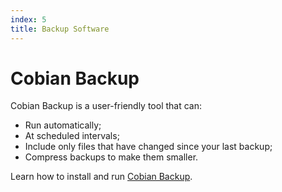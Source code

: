 ```yaml
---
index: 5
title: Backup Software
---
```

# Cobian Backup 

Cobian Backup is a user-friendly tool that can: 

*	Run automatically;
*	At scheduled intervals; 
*	Include only files that have changed since your last backup; 
*	Compress backups to make them smaller. 

Learn how to install and run [Cobian Backup](umbrella://tools/files/s_cobian-backup.md).